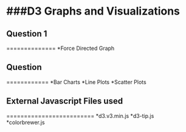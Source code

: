 ###D3 Graphs and Visualizations
================================

## Question 1
==============
*Force Directed Graph

## Question
============
*Bar Charts
*Line Plots
*Scatter Plots

## External Javascript Files used
=========================
*d3.v3.min.js
*d3-tip.js  
*colorbrewer.js    

